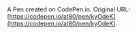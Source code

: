 # 

A Pen created on CodePen.io. Original URL: [https://codepen.io/at80/pen/kyOdeK](https://codepen.io/at80/pen/kyOdeK).


